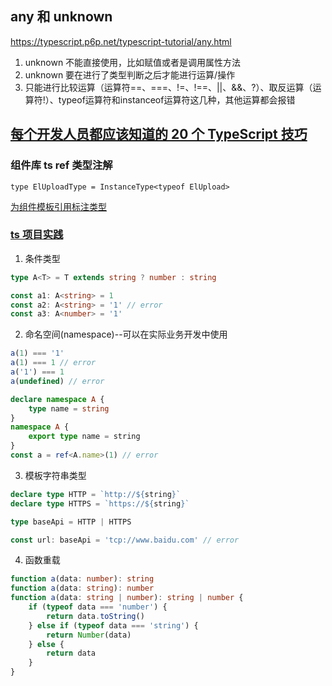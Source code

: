 ## any 和 unknown
https://typescript.p6p.net/typescript-tutorial/any.html

1. unknown 不能直接使用，比如赋值或者是调用属性方法
2. unknown 要在进行了类型判断之后才能进行运算/操作
3. 只能进行比较运算（运算符==、===、!=、!==、||、&&、?）、取反运算（运算符!）、typeof运算符和instanceof运算符这几种，其他运算都会报错

## [每个开发人员都应该知道的 20 个 TypeScript 技巧](https://juejin.cn/post/7429384221670735881)

### 组件库 ts ref 类型注解
`type ElUploadType = InstanceType<typeof ElUpload>`

[为组件模板引用标注类型](https://cn.vuejs.org/guide/typescript/composition-api.html#typing-component-template-refs)

### [ts 项目实践](https://juejin.cn/post/6970841540776329224)
1. 条件类型
```ts
type A<T> = T extends string ? number : string

const a1: A<string> = 1
const a2: A<string> = '1' // error
const a3: A<number> = '1'
```
2. 命名空间(namespace)--可以在实际业务开发中使用
```ts
a(1) === '1'
a(1) === 1 // error
a('1') === 1
a(undefined) // error

declare namespace A {
    type name = string
}
namespace A {
    export type name = string
}
const a = ref<A.name>(1) // error
```

3. 模板字符串类型
```ts
declare type HTTP = `http://${string}`
declare type HTTPS = `https://${string}`

type baseApi = HTTP | HTTPS

const url: baseApi = 'tcp://www.baidu.com' // error
```

4. 函数重载
```ts
function a(data: number): string
function a(data: string): number
function a(data: string | number): string | number {
    if (typeof data === 'number') {
        return data.toString()
    } else if (typeof data === 'string') {
        return Number(data)
    } else {
        return data
    }
}
```


